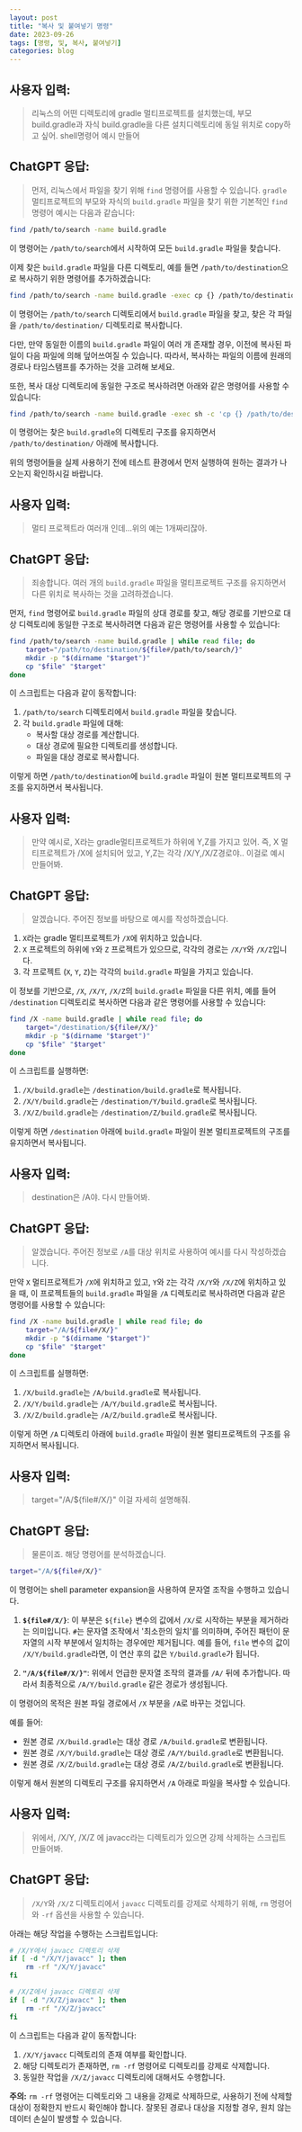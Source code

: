 ```yaml
---
layout: post
title: "복사 및 붙여넣기 명령"
date: 2023-09-26
tags: [명령, 및, 복사, 붙여넣기]
categories: blog
---
```


## 사용자 입력:
> 리눅스의 어떤 디렉토리에 gradle 멀티프로젝트를 설치했는데, 부모 build.gradle과 자식 build.gradle을 다른 설치디렉토리에 동일 위치로 copy하고 싶어. shell명령어 예시 만들어

## ChatGPT 응답:
> 먼저, 리눅스에서 파일을 찾기 위해 `find` 명령어를 사용할 수 있습니다. `gradle` 멀티프로젝트의 부모와 자식의 `build.gradle` 파일을 찾기 위한 기본적인 `find` 명령어 예시는 다음과 같습니다:

```bash
find /path/to/search -name build.gradle
```

이 명령어는 `/path/to/search`에서 시작하여 모든 `build.gradle` 파일을 찾습니다.

이제 찾은 `build.gradle` 파일을 다른 디렉토리, 예를 들면 `/path/to/destination`으로 복사하기 위한 명령어를 추가하겠습니다:

```bash
find /path/to/search -name build.gradle -exec cp {} /path/to/destination/ \;
```

이 명령어는 `/path/to/search` 디렉토리에서 `build.gradle` 파일을 찾고, 찾은 각 파일을 `/path/to/destination/` 디렉토리로 복사합니다. 

다만, 만약 동일한 이름의 `build.gradle` 파일이 여러 개 존재할 경우, 이전에 복사된 파일이 다음 파일에 의해 덮어쓰여질 수 있습니다. 따라서, 복사하는 파일의 이름에 원래의 경로나 타임스탬프를 추가하는 것을 고려해 보세요.

또한, 복사 대상 디렉토리에 동일한 구조로 복사하려면 아래와 같은 명령어를 사용할 수 있습니다:

```bash
find /path/to/search -name build.gradle -exec sh -c 'cp {} /path/to/destination/$(dirname {})' \;
```

이 명령어는 찾은 `build.gradle`의 디렉토리 구조를 유지하면서 `/path/to/destination/` 아래에 복사합니다. 

위의 명령어들을 실제 사용하기 전에 테스트 환경에서 먼저 실행하여 원하는 결과가 나오는지 확인하시길 바랍니다.

## 사용자 입력:
> 멀티 프로젝트라 여러개 인데...위의 예는 1개짜리잖아.

## ChatGPT 응답:
> 죄송합니다. 여러 개의 `build.gradle` 파일을 멀티프로젝트 구조를 유지하면서 다른 위치로 복사하는 것을 고려하겠습니다.

먼저, `find` 명령어로 `build.gradle` 파일의 상대 경로를 찾고, 해당 경로를 기반으로 대상 디렉토리에 동일한 구조로 복사하려면 다음과 같은 명령어를 사용할 수 있습니다:

```bash
find /path/to/search -name build.gradle | while read file; do
    target="/path/to/destination/${file#/path/to/search/}"
    mkdir -p "$(dirname "$target")"
    cp "$file" "$target"
done
```

이 스크립트는 다음과 같이 동작합니다:

1. `/path/to/search` 디렉토리에서 `build.gradle` 파일을 찾습니다.
2. 각 `build.gradle` 파일에 대해:
   - 복사할 대상 경로를 계산합니다.
   - 대상 경로에 필요한 디렉토리를 생성합니다.
   - 파일을 대상 경로로 복사합니다.

이렇게 하면 `/path/to/destination`에 `build.gradle` 파일이 원본 멀티프로젝트의 구조를 유지하면서 복사됩니다.

## 사용자 입력:
> 만약 예시로, X라는 gradle멀티프로젝트가 하위에 Y,Z를 가지고 있어. 즉, X 멀티프로젝트가 /X에 설치되어 있고, Y,Z는 각각 /X/Y,/X/Z경로야.. 이걸로 예시 만들어봐.

## ChatGPT 응답:
> 알겠습니다. 주어진 정보를 바탕으로 예시를 작성하겠습니다.

1. `X`라는 gradle 멀티프로젝트가 `/X`에 위치하고 있습니다.
2. `X` 프로젝트의 하위에 `Y`와 `Z` 프로젝트가 있으므로, 각각의 경로는 `/X/Y`와 `/X/Z`입니다.
3. 각 프로젝트 (`X`, `Y`, `Z`)는 각각의 `build.gradle` 파일을 가지고 있습니다.

이 정보를 기반으로, `/X`, `/X/Y`, `/X/Z`의 `build.gradle` 파일을 다른 위치, 예를 들어 `/destination` 디렉토리로 복사하면 다음과 같은 명령어를 사용할 수 있습니다:

```bash
find /X -name build.gradle | while read file; do
    target="/destination/${file#/X/}"
    mkdir -p "$(dirname "$target")"
    cp "$file" "$target"
done
```

이 스크립트를 실행하면:

1. `/X/build.gradle`는 `/destination/build.gradle`로 복사됩니다.
2. `/X/Y/build.gradle`는 `/destination/Y/build.gradle`로 복사됩니다.
3. `/X/Z/build.gradle`는 `/destination/Z/build.gradle`로 복사됩니다.

이렇게 하면 `/destination` 아래에 `build.gradle` 파일이 원본 멀티프로젝트의 구조를 유지하면서 복사됩니다.

## 사용자 입력:
> destination은 /A야. 다시 만들어봐.

## ChatGPT 응답:
> 알겠습니다. 주어진 정보로 `/A`를 대상 위치로 사용하여 예시를 다시 작성하겠습니다.

만약 `X` 멀티프로젝트가 `/X`에 위치하고 있고, `Y`와 `Z`는 각각 `/X/Y`와 `/X/Z`에 위치하고 있을 때, 이 프로젝트들의 `build.gradle` 파일을 `/A` 디렉토리로 복사하려면 다음과 같은 명령어를 사용할 수 있습니다:

```bash
find /X -name build.gradle | while read file; do
    target="/A/${file#/X/}"
    mkdir -p "$(dirname "$target")"
    cp "$file" "$target"
done
```

이 스크립트를 실행하면:

1. `/X/build.gradle`는 `/A/build.gradle`로 복사됩니다.
2. `/X/Y/build.gradle`는 `/A/Y/build.gradle`로 복사됩니다.
3. `/X/Z/build.gradle`는 `/A/Z/build.gradle`로 복사됩니다.

이렇게 하면 `/A` 디렉토리 아래에 `build.gradle` 파일이 원본 멀티프로젝트의 구조를 유지하면서 복사됩니다.

## 사용자 입력:
> target="/A/${file#/X/}" 이걸 자세히 설명해줘.

## ChatGPT 응답:
> 물론이죠. 해당 명령어를 분석하겠습니다.

```bash
target="/A/${file#/X/}"
```

이 명령어는 shell parameter expansion을 사용하여 문자열 조작을 수행하고 있습니다. 

1. **`${file#/X/}`**: 이 부분은 `${file}` 변수의 값에서 `/X/`로 시작하는 부분을 제거하라는 의미입니다. `#`는 문자열 조작에서 '최소한의 일치'를 의미하며, 주어진 패턴이 문자열의 시작 부분에서 일치하는 경우에만 제거됩니다. 예를 들어, `file` 변수의 값이 `/X/Y/build.gradle`라면, 이 연산 후의 값은 `Y/build.gradle`가 됩니다.

2. **`"/A/${file#/X/}"`**: 위에서 언급한 문자열 조작의 결과를 `/A/` 뒤에 추가합니다. 따라서 최종적으로 `/A/Y/build.gradle` 같은 경로가 생성됩니다.

이 명령어의 목적은 원본 파일 경로에서 `/X` 부분을 `/A`로 바꾸는 것입니다. 

예를 들어:
- 원본 경로 `/X/build.gradle`는 대상 경로 `/A/build.gradle`로 변환됩니다.
- 원본 경로 `/X/Y/build.gradle`는 대상 경로 `/A/Y/build.gradle`로 변환됩니다.
- 원본 경로 `/X/Z/build.gradle`는 대상 경로 `/A/Z/build.gradle`로 변환됩니다.

이렇게 해서 원본의 디렉토리 구조를 유지하면서 `/A` 아래로 파일을 복사할 수 있습니다.

## 사용자 입력:
> 위에서, /X/Y, /X/Z 에 javacc라는 디렉토리가 있으면 강제 삭제하는 스크립트 만들어봐.

## ChatGPT 응답:
> `/X/Y`와 `/X/Z` 디렉토리에서 `javacc` 디렉토리를 강제로 삭제하기 위해, `rm` 명령어와 `-rf` 옵션을 사용할 수 있습니다. 

아래는 해당 작업을 수행하는 스크립트입니다:

```bash
# /X/Y에서 javacc 디렉토리 삭제
if [ -d "/X/Y/javacc" ]; then
    rm -rf "/X/Y/javacc"
fi

# /X/Z에서 javacc 디렉토리 삭제
if [ -d "/X/Z/javacc" ]; then
    rm -rf "/X/Z/javacc"
fi
```

이 스크립트는 다음과 같이 동작합니다:

1. `/X/Y/javacc` 디렉토리의 존재 여부를 확인합니다.
2. 해당 디렉토리가 존재하면, `rm -rf` 명령어로 디렉토리를 강제로 삭제합니다.
3. 동일한 작업을 `/X/Z/javacc` 디렉토리에 대해서도 수행합니다.

**주의:** `rm -rf` 명령어는 디렉토리와 그 내용을 강제로 삭제하므로, 사용하기 전에 삭제할 대상이 정확한지 반드시 확인해야 합니다. 잘못된 경로나 대상을 지정할 경우, 원치 않는 데이터 손실이 발생할 수 있습니다.

